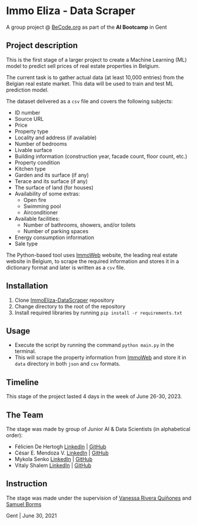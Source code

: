 # Immo Eliza - Data Scraper

A group project @ [BeCode.org](https://becode.org/) as part of the **AI Bootcamp** in Gent

## Project description

This is the first stage of a larger project to create a Machine Learning (ML) model to predict sell prices of real estate properties in Belgium.

The current task is to gather actual data (at least 10,000 entries) from the Belgian real estate market. This data will be used to train and test ML prediction model.

The dataset delivered as a `csv` file and covers the following subjects:

- ID number
- Source URL
- Price
- Property type
- Locality and address (if available)
- Number of bedrooms
- Livable surface
- Building information (construction year, facade count, floor count, etc.)
- Property condition
- Kitchen type
- Garden and its surface (if any)
- Terace and its surface (if any)
- The surface of land (for houses)
- Availability of some extras:
  - Open fire
  - Swimming pool
  - Airconditioner
- Available facilities:
  - Number of bathrooms, showers, and/or toilets
  - Number of parking spaces
- Energy consumption information
- Sale type

The Python-based tool uses [ImmoWeb](https://www.immoweb.be/en) website, the leading real estate website in Belgium, to scrape the required information and stores it in a dictionary format and later is written as a `csv` file.

## Installation

1. Clone [ImmoEliza-DataScraper](https://github.com/vitaly-shalem/ImmoEliza-DataScraper) repository
2. Change directory to the root of the repository
3. Install required libraries by running `pip install -r requirements.txt`

## Usage

- Execute the script by running the command `python main.py` in the terminal.
- This will scrape the property information from [ImmoWeb](https://www.immoweb.be/en) and store it in `data` directory in both `json` and `csv` formats.

## Timeline

This stage of the project lasted 4 days in the week of June 26-30, 2023.

## The Team

The stage was made by group of Junior AI & Data Scientists (in alphabetical order):

- Félicien De Hertogh [LinkedIn](https://www.linkedin.com/in/feliciendehertogh/) | [GitHub](https://github.com/feldeh)
- César E. Mendoza V. [LinkedIn](https://www.linkedin.com/in/mendoce24/) | [GitHub](https://github.com/mendoce24)
- Mykola Senko [LinkedIn](https://www.linkedin.com/in/mykola-senko-683510a4/) | [GitHub](https://github.com/MykolaSenko)
- Vitaly Shalem [LinkedIn](https://www.linkedin.com/in/vitaly-shalem-26aab265/) | [GitHub](https://github.com/vitaly-shalem)

## Instruction

The stage was made under the supervision of [Vanessa Rivera Quiñones](https://www.linkedin.com/in/vriveraq/) and [Samuel Borms](https://www.linkedin.com/in/sam-borms/?originalSubdomain=be)

Gent | June 30, 2021
